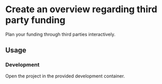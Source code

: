 # Create an overview regarding third party funding

Plan your funding through third parties interactively.

## Usage

### Development

Open the project in the provided development container.
